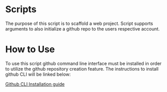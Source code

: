# Scripts

The purpose of this script is to scaffold a web project. Script supports arguments to also initialize a github repo to the users respective account.

# How to Use

To use this script github command line interface must be installed in order to utilize the github repository creation feature. The instructions to install github CLI will be linked below:  

[Github CLI Installation guide](https://github.com/cli/cli#installation)
